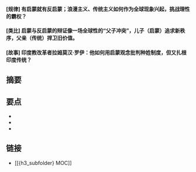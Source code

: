 #### [规律] 有启蒙就有反启蒙；浪漫主义、传统主义如何作为全球现象兴起，挑战理性的霸权？


#### [类比] 启蒙与反启蒙的辩证像一场全球性的“父子冲突”，儿子（启蒙）追求新秩序，父亲（传统）捍卫旧价值。


#### [故事] 印度教改革者拉姆莫汉·罗伊：他如何用启蒙观念批判种姓制度，但又扎根印度传统？


## 摘要


## 要点

- 
- 
- 

## 链接

- [[{h3_subfolder} MOC]]
